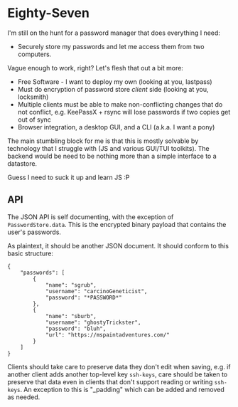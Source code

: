 # Eighty-Seven

I'm still on the hunt for a password manager that does everything I need:

* Securely store my passwords and let me access them from two computers. 

Vague enough to work, right? Let's flesh that out a bit more: 

* Free Software - I want to deploy my own (looking at you, lastpass)
* Must do encryption of password store *client* side (looking at you, locksmith)
* Multiple clients must be able to make non-conflicting changes that do not
    conflict, e.g. KeePassX + rsync will lose passwords if two copies get out of sync
* Browser integration, a desktop GUI, and a CLI (a.k.a. I want a pony)

The main stumbling block for me is that this is mostly solvable by technology
that I struggle with (JS and various GUI/TUI toolkits). The backend would be
need to be nothing more than a simple interface to a datastore.

Guess I need to suck it up and learn JS :P

## API

The JSON API is self documenting, with the exception of `PasswordStore.data`.
This is the encrypted binary payload that contains the user's passwords.

As plaintext, it should be another JSON document. It should conform to this
basic structure:

```
{
    "passwords": [
        {
            "name": "sgrub",
            "username": "carcinoGeneticist",
            "password": "*PASSWORD*"
        },
        {
            "name": "sburb",
            "username": "ghostyTrickster",
            "password": "bluh",
            "url": "https://mspaintadventures.com/"
        }
    ]
}
```

Clients should take care to preserve data they don't edit when saving, e.g. if
another client adds another top-level key `ssh-keys`, care should be taken to
preserve that data even in clients that don't support reading or writing
`ssh-keys`. An exception to this is "\_padding" which can be added and removed
as needed.
